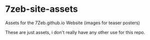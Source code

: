 # 7zeb-site-assets
Assets for the 7Zeb.github.io Website (images for teaser posters)

These are just assets, i don't really have any other use for this repo.
